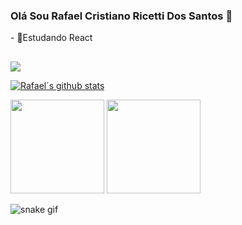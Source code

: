 ### Olá Sou Rafael Cristiano Ricetti Dos Santos 👋

<p>- 🔎Estudando React</p>

##
<div> 
  <a href="https://instagram.com/rafael_cristiano51" target="_blank"><img src="https://img.shields.io/badge/-Instagram-%23E4405F?style=for-the-badge&logo=instagram&logoColor=white" target="_blank"></a>
</div>

<div>
  <a href="https://github.com/RafaelSantos6">
 
   <a href="https://github.com/RafaelSantos6/github-readme-stats"><img align="center" src="https://github-readme-stats.vercel.app/api?username=RafaelSantos6&show_icons=true&include_all_commits=true&theme=buefy&hide_border=true" alt="Rafael´s github stats" /></a>
  
  <img height="150em" src="https://github-readme-stats.vercel.app/api/top-langs/?username=RafaelSantos6&layout=compact&langs_count=7&theme=dracula"/>
    
  <img height=150px width=150px src="https://user-images.githubusercontent.com/98707474/191408519-b9236392-4bde-4d2f-a4ee-bbf9ee631bda.png">
    
    
    
  ![snake gif](https://github.com/RafaelSantos6/RafaelSantos6/blob/output/github-contribution-grid-snake.svg)
</div>

